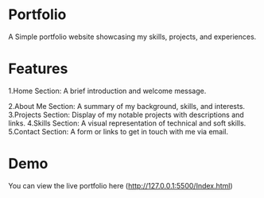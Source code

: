 # Portfolio

A Simple portfolio website showcasing my skills, projects, and experiences. 

# Features
1.Home Section: A brief introduction and welcome message.

2.About Me Section: A summary of my background, skills, and interests.
3.Projects Section: Display of my notable projects with descriptions and links.
4.Skills Section: A visual representation of technical and soft skills.
5.Contact Section: A form or links to get in touch with me via email.

# Demo
You can view the live portfolio here (http://127.0.0.1:5500/Index.html)

